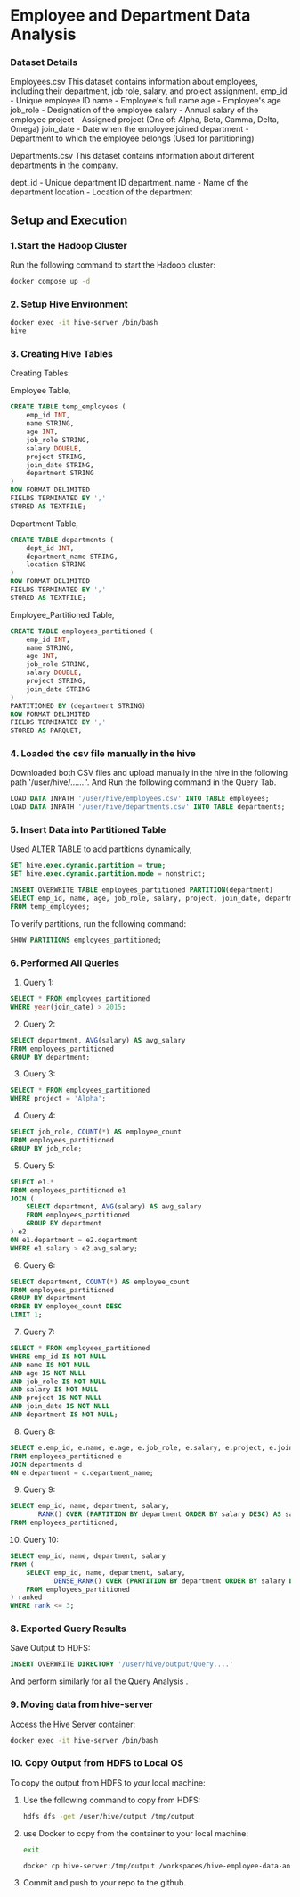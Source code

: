 # Employee and Department Data Analysis

### **Dataset Details**

Employees.csv
This dataset contains information about employees, including their department, job role, salary, and project assignment.
emp_id - Unique employee ID
name - Employee's full name
age - Employee's age
job_role - Designation of the employee
salary - Annual salary of the employee
project - Assigned project (One of: Alpha, Beta, Gamma, Delta, Omega)
join_date - Date when the employee joined
department - Department to which the employee belongs (Used for partitioning)

Departments.csv
This dataset contains information about different departments in the company.

dept_id - Unique department ID
department_name - Name of the department
location - Location of the department

## Setup and Execution

### 1.**Start the Hadoop Cluster**

Run the following command to start the Hadoop cluster:

```bash
docker compose up -d
```

### 2. **Setup Hive Environment**

```bash
docker exec -it hive-server /bin/bash
hive
```

### 3. **Creating Hive Tables**

Creating Tables:

Employee Table,
```sql
CREATE TABLE temp_employees (
    emp_id INT,
    name STRING,
    age INT,
    job_role STRING,
    salary DOUBLE,
    project STRING,
    join_date STRING,
    department STRING
)
ROW FORMAT DELIMITED
FIELDS TERMINATED BY ','
STORED AS TEXTFILE;
```

Department Table,
```sql
CREATE TABLE departments (
    dept_id INT,
    department_name STRING,
    location STRING
)
ROW FORMAT DELIMITED
FIELDS TERMINATED BY ','
STORED AS TEXTFILE;
```

Employee_Partitioned Table,
```sql
CREATE TABLE employees_partitioned (
    emp_id INT,
    name STRING,
    age INT,
    job_role STRING,
    salary DOUBLE,
    project STRING,
    join_date STRING
)
PARTITIONED BY (department STRING)
ROW FORMAT DELIMITED
FIELDS TERMINATED BY ','
STORED AS PARQUET;
```

### 4. **Loaded the csv file manually in the hive**

Downloaded both CSV files and upload manually in the hive in the following path '/user/hive/.......'.
And Run the following command in the Query Tab.

```sql
LOAD DATA INPATH '/user/hive/employees.csv' INTO TABLE employees;
LOAD DATA INPATH '/user/hive/departments.csv' INTO TABLE departments;
```

### 5. **Insert Data into Partitioned Table**

Used ALTER TABLE to add partitions dynamically,

```sql
SET hive.exec.dynamic.partition = true;
SET hive.exec.dynamic.partition.mode = nonstrict;

INSERT OVERWRITE TABLE employees_partitioned PARTITION(department)
SELECT emp_id, name, age, job_role, salary, project, join_date, department 
FROM temp_employees;
```

To verify partitions, run the following command:

```sql
SHOW PARTITIONS employees_partitioned;
```

### 6. **Performed All  Queries**

1) Query 1:
   
```sql
SELECT * FROM employees_partitioned
WHERE year(join_date) > 2015;
```

2) Query 2:
   
```sql
SELECT department, AVG(salary) AS avg_salary
FROM employees_partitioned
GROUP BY department;
```

3) Query 3:

```sql
SELECT * FROM employees_partitioned
WHERE project = 'Alpha';
```

4) Query 4:
   
```sql
SELECT job_role, COUNT(*) AS employee_count
FROM employees_partitioned
GROUP BY job_role;
```

5) Query 5:
   
```sql
SELECT e1.*
FROM employees_partitioned e1
JOIN (
    SELECT department, AVG(salary) AS avg_salary
    FROM employees_partitioned
    GROUP BY department
) e2
ON e1.department = e2.department
WHERE e1.salary > e2.avg_salary;
```

6) Query 6:
   
```sql
SELECT department, COUNT(*) AS employee_count
FROM employees_partitioned
GROUP BY department
ORDER BY employee_count DESC
LIMIT 1;
```

7) Query 7:
   
```sql
SELECT * FROM employees_partitioned
WHERE emp_id IS NOT NULL 
AND name IS NOT NULL
AND age IS NOT NULL
AND job_role IS NOT NULL
AND salary IS NOT NULL
AND project IS NOT NULL
AND join_date IS NOT NULL
AND department IS NOT NULL;
```

8) Query 8:
   
```sql
SELECT e.emp_id, e.name, e.age, e.job_role, e.salary, e.project, e.join_date, d.location
FROM employees_partitioned e
JOIN departments d
ON e.department = d.department_name;
```

9) Query 9:
   
```sql
SELECT emp_id, name, department, salary, 
       RANK() OVER (PARTITION BY department ORDER BY salary DESC) AS salary_rank
FROM employees_partitioned;
```

10) Query 10:
   
```sql
SELECT emp_id, name, department, salary
FROM (
    SELECT emp_id, name, department, salary, 
           DENSE_RANK() OVER (PARTITION BY department ORDER BY salary DESC) AS rank
    FROM employees_partitioned
) ranked
WHERE rank <= 3;
```

### 8. **Exported Query Results**

Save Output to HDFS:

```sql
INSERT OVERWRITE DIRECTORY '/user/hive/output/Query....'
```
And perform similarly for all the Query Analysis .

### 9. **Moving data from hive-server**

Access the Hive Server  container:

```bash
docker exec -it hive-server /bin/bash
```

### 10. **Copy Output from HDFS to Local OS**

To copy the output from HDFS to your local machine:

1. Use the following command to copy from HDFS:
    ```bash
    hdfs dfs -get /user/hive/output /tmp/output
    ```

2. use Docker to copy from the container to your local machine:
   ```bash
   exit 
   ```
    ```bash
    docker cp hive-server:/tmp/output /workspaces/hive-employee-data-analysis-Krishna-coder12/
    ```
3. Commit and push to your repo to the github.
